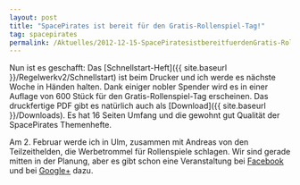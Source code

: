 ```yaml
---
layout: post
title: "SpacePirates ist bereit für den Gratis-Rollenspiel-Tag!"
tag: spacepirates
permalink: /Aktuelles/2012-12-15-SpacePiratesistbereitfuerdenGratis-Rollenspiel-Tag
---
```


<div>
Nun ist es geschafft: Das [Schnellstart-Heft]({{ site.baseurl }}/Regelwerkv2/Schnellstart) ist beim Drucker und ich werde es nächste Woche in Händen halten. Dank einiger nobler Spender wird es in einer Auflage von 600 Stück für den Gratis-Rollenspiel-Tag erscheinen. Das druckfertige PDF gibt es natürlich auch als [Download]({{ site.baseurl }}/Downloads). Es hat 16 Seiten Umfang und die gewohnt gut Qualität der SpacePirates Themenhefte.

Am 2. Februar werde ich in Ulm, zusammen mit Andreas von den Teilzeithelden, die Werbetrommel für Rollenspiele schlagen. Wir sind gerade mitten in der Planung, aber es gibt schon eine Veranstaltung bei [Facebook](https://www.facebook.com/events/498071233557943/) und bei [Google+](https://plus.google.com/b/116287269681885223493/events/cru9qd8fl676oe26ujr2qoel84k) dazu.

</div>



